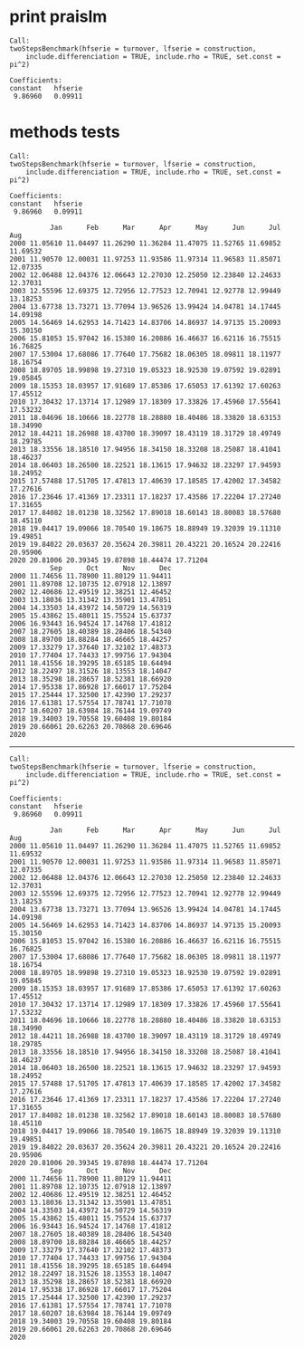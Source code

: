 # print praislm

    
    Call:
    twoStepsBenchmark(hfserie = turnover, lfserie = construction, 
        include.differenciation = TRUE, include.rho = TRUE, set.const = pi^2)
    
    Coefficients:
    constant   hfserie  
     9.86960   0.09911  
    

# methods tests

    
    Call:
    twoStepsBenchmark(hfserie = turnover, lfserie = construction, 
        include.differenciation = TRUE, include.rho = TRUE, set.const = pi^2)
    
    Coefficients:
    constant   hfserie  
     9.86960   0.09911  
    
              Jan      Feb      Mar      Apr      May      Jun      Jul      Aug
    2000 11.05610 11.04497 11.26290 11.36284 11.47075 11.52765 11.69852 11.69532
    2001 11.90570 12.00031 11.97253 11.93586 11.97314 11.96583 11.85071 12.07335
    2002 12.06488 12.04376 12.06643 12.27030 12.25050 12.23840 12.24633 12.37031
    2003 12.55596 12.69375 12.72956 12.77523 12.70941 12.92778 12.99449 13.18253
    2004 13.67738 13.73271 13.77094 13.96526 13.99424 14.04781 14.17445 14.09198
    2005 14.56469 14.62953 14.71423 14.83706 14.86937 14.97135 15.20093 15.30150
    2006 15.81053 15.97042 16.15380 16.20886 16.46637 16.62116 16.75515 16.76825
    2007 17.53004 17.68086 17.77640 17.75682 18.06305 18.09811 18.11977 18.16754
    2008 18.89705 18.99898 19.27310 19.05323 18.92530 19.07592 19.02891 19.05845
    2009 18.15353 18.03957 17.91689 17.85386 17.65053 17.61392 17.60263 17.45512
    2010 17.30432 17.13714 17.12989 17.18309 17.33826 17.45960 17.55641 17.53232
    2011 18.04696 18.10666 18.22778 18.28880 18.40486 18.33820 18.63153 18.34990
    2012 18.44211 18.26988 18.43700 18.39097 18.43119 18.31729 18.49749 18.29785
    2013 18.33556 18.18510 17.94956 18.34150 18.33208 18.25087 18.41041 18.46237
    2014 18.06403 18.26500 18.22521 18.13615 17.94632 18.23297 17.94593 18.24952
    2015 17.57488 17.51705 17.47813 17.40639 17.18585 17.42002 17.34582 17.27616
    2016 17.23646 17.41369 17.23311 17.18237 17.43586 17.22204 17.27240 17.31655
    2017 17.84082 18.01238 18.32562 17.89018 18.60143 18.80083 18.57680 18.45110
    2018 19.04417 19.09066 18.70540 19.18675 18.88949 19.32039 19.11310 19.49851
    2019 19.84022 20.03637 20.35624 20.39811 20.43221 20.16524 20.22416 20.95906
    2020 20.81006 20.39345 19.87898 18.44474 17.71204                           
              Sep      Oct      Nov      Dec
    2000 11.74656 11.78900 11.80129 11.94411
    2001 11.89708 12.10735 12.07918 12.13897
    2002 12.40686 12.49519 12.38251 12.46452
    2003 13.18036 13.31342 13.35901 13.47851
    2004 14.33503 14.43972 14.50729 14.56319
    2005 15.43862 15.48011 15.75524 15.63737
    2006 16.93443 16.94524 17.14768 17.41812
    2007 18.27605 18.40389 18.28406 18.54340
    2008 18.89700 18.88284 18.46665 18.44257
    2009 17.33279 17.37640 17.32102 17.48373
    2010 17.77404 17.74433 17.99756 17.94304
    2011 18.41556 18.39295 18.65185 18.64494
    2012 18.22497 18.31526 18.13553 18.14047
    2013 18.35298 18.28657 18.52381 18.66920
    2014 17.95338 17.86928 17.66017 17.75204
    2015 17.25444 17.32500 17.42390 17.29237
    2016 17.61381 17.57554 17.78741 17.71078
    2017 18.60207 18.63984 18.76144 19.09749
    2018 19.34003 19.70558 19.60408 19.80184
    2019 20.66061 20.62263 20.70868 20.69646
    2020                                    

---

    
    Call:
    twoStepsBenchmark(hfserie = turnover, lfserie = construction, 
        include.differenciation = TRUE, include.rho = TRUE, set.const = pi^2)
    
    Coefficients:
    constant   hfserie  
     9.86960   0.09911  
    
              Jan      Feb      Mar      Apr      May      Jun      Jul      Aug
    2000 11.05610 11.04497 11.26290 11.36284 11.47075 11.52765 11.69852 11.69532
    2001 11.90570 12.00031 11.97253 11.93586 11.97314 11.96583 11.85071 12.07335
    2002 12.06488 12.04376 12.06643 12.27030 12.25050 12.23840 12.24633 12.37031
    2003 12.55596 12.69375 12.72956 12.77523 12.70941 12.92778 12.99449 13.18253
    2004 13.67738 13.73271 13.77094 13.96526 13.99424 14.04781 14.17445 14.09198
    2005 14.56469 14.62953 14.71423 14.83706 14.86937 14.97135 15.20093 15.30150
    2006 15.81053 15.97042 16.15380 16.20886 16.46637 16.62116 16.75515 16.76825
    2007 17.53004 17.68086 17.77640 17.75682 18.06305 18.09811 18.11977 18.16754
    2008 18.89705 18.99898 19.27310 19.05323 18.92530 19.07592 19.02891 19.05845
    2009 18.15353 18.03957 17.91689 17.85386 17.65053 17.61392 17.60263 17.45512
    2010 17.30432 17.13714 17.12989 17.18309 17.33826 17.45960 17.55641 17.53232
    2011 18.04696 18.10666 18.22778 18.28880 18.40486 18.33820 18.63153 18.34990
    2012 18.44211 18.26988 18.43700 18.39097 18.43119 18.31729 18.49749 18.29785
    2013 18.33556 18.18510 17.94956 18.34150 18.33208 18.25087 18.41041 18.46237
    2014 18.06403 18.26500 18.22521 18.13615 17.94632 18.23297 17.94593 18.24952
    2015 17.57488 17.51705 17.47813 17.40639 17.18585 17.42002 17.34582 17.27616
    2016 17.23646 17.41369 17.23311 17.18237 17.43586 17.22204 17.27240 17.31655
    2017 17.84082 18.01238 18.32562 17.89018 18.60143 18.80083 18.57680 18.45110
    2018 19.04417 19.09066 18.70540 19.18675 18.88949 19.32039 19.11310 19.49851
    2019 19.84022 20.03637 20.35624 20.39811 20.43221 20.16524 20.22416 20.95906
    2020 20.81006 20.39345 19.87898 18.44474 17.71204                           
              Sep      Oct      Nov      Dec
    2000 11.74656 11.78900 11.80129 11.94411
    2001 11.89708 12.10735 12.07918 12.13897
    2002 12.40686 12.49519 12.38251 12.46452
    2003 13.18036 13.31342 13.35901 13.47851
    2004 14.33503 14.43972 14.50729 14.56319
    2005 15.43862 15.48011 15.75524 15.63737
    2006 16.93443 16.94524 17.14768 17.41812
    2007 18.27605 18.40389 18.28406 18.54340
    2008 18.89700 18.88284 18.46665 18.44257
    2009 17.33279 17.37640 17.32102 17.48373
    2010 17.77404 17.74433 17.99756 17.94304
    2011 18.41556 18.39295 18.65185 18.64494
    2012 18.22497 18.31526 18.13553 18.14047
    2013 18.35298 18.28657 18.52381 18.66920
    2014 17.95338 17.86928 17.66017 17.75204
    2015 17.25444 17.32500 17.42390 17.29237
    2016 17.61381 17.57554 17.78741 17.71078
    2017 18.60207 18.63984 18.76144 19.09749
    2018 19.34003 19.70558 19.60408 19.80184
    2019 20.66061 20.62263 20.70868 20.69646
    2020                                    

